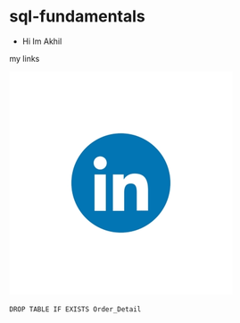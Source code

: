 # sql-fundamentals


* Hi Im Akhil

my links

![Linked-in/akhil](linked_in_logo.gif)


```{sql, connection = db}
DROP TABLE IF EXISTS Order_Detail
```
